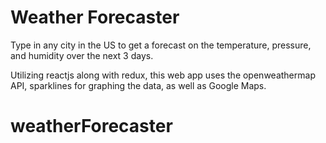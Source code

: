 # Weather Forecaster

Type in any city in the US to get a forecast on the temperature, pressure, and humidity over the next 3 days.

Utilizing reactjs along with redux, this web app uses the openweathermap API, sparklines for graphing the data, as well as Google Maps.
# weatherForecaster
